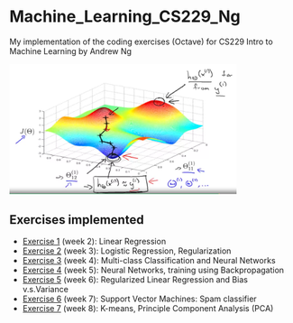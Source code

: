 # Machine_Learning_CS229_Ng
My implementation of the coding exercises (Octave) for CS229 Intro to Machine Learning by Andrew Ng

<!--- ![fig1](/optim_vis.png) --->
<img src="/optim_vis.png" width="80%">

## Exercises implemented
* [Exercise 1](Exercise1) (week 2): Linear Regression
* [Exercise 2](Exercise2) (week 3): Logistic Regression, Regularization
* [Exercise 3](Exercise3) (week 4): Multi-class Classification and Neural Networks
* [Exercise 4](Exercise4) (week 5): Neural Networks, training using Backpropagation
* [Exercise 5](Exercise5) (week 6): Regularized Linear Regression and Bias v.s.Variance
* [Exercise 6](Exercise6) (week 7): Support Vector Machines: Spam classifier
* [Exercise 7](Exercise7) (week 8): K-means, Principle Component Analysis (PCA)
